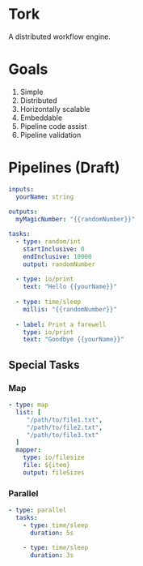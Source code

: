 # Tork

A distributed workflow engine.

# Goals

1. Simple
2. Distributed
3. Horizontally scalable
4. Embeddable
5. Pipeline code assist
6. Pipeline validation

# Pipelines (Draft)

```yaml
inputs:
  yourName: string
    
outputs:
  myMagicNumber: "{{randomNumber}}"

tasks:
  - type: random/int
    startInclusive: 0
    endInclusive: 10000
    output: randomNumber
    
  - type: io/print             
    text: "Hello {{yourName}}"
    
  - type: time/sleep
    millis: "{{randomNumber}}"
    
  - label: Print a farewell
    type: io/print
    text: "Goodbye {{yourName}}"
```

## Special Tasks

### Map

```yaml
- type: map
  list: [
     "/path/to/file1.txt",
     "/path/to/file2.txt",
     "/path/to/file3.txt"
  ]
  mapper:
    type: io/filesize         
    file: ${item}
    output: fileSizes
```

### Parallel

```yaml
- type: parallel
  tasks: 
    - type: time/sleep
      duration: 5s
        
    - type: time/sleep
      duration: 3s
```
